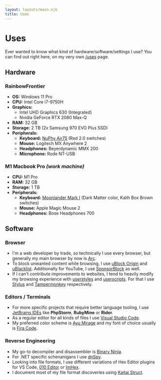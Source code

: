 ```yaml
---
layout: layouts/main.njk
title: Uses
---
```


# Uses

Ever wanted to know what kind of hardware/software/settings I use? You can find
out right here, on my very own [/uses](https://uses.tech) page.

## Hardware

### RainbowFrontier

- **OS:** Windows 11 Pro
- **CPU:** Intel Core i7-9750H
- **Graphics:**
  - Intel UHD Graphics 630 (Integrated)
  - Nvidia GeForce RTX 2080 Max-Q
- **RAM:** 32 GB
- **Storage:** 2 TB (2x Samsung 970 EVO Plus SSD)
- **Peripherals:**
  - **Keyboard:**
    [NuPhy Air75](https://nuphy.com/products/air75?variant=39572215955565) (Red
    2.0 switches)
  - **Mouse:** Logitech MX Anywhere 2
  - **Headphones:** Beyerdynamic MMX 200
  - **Microphone:** Rode NT-USB

### M1 Macbook Pro _(work machine)_

- **CPU:** M1 Pro
- **RAM:** 32 GB
- **Storage:** 1 TB
- **Peripherals:**
  - **Keyboard:** [Moonlander Mark I](https://www.zsa.io/moonlander) (Dark
    Matter color, Kalih Box Brown switches)
  - **Mouse:** Apple Magic Mouse 2
  - **Headphones:** Bose Headphones 700

## Software

### Browser

- I'm a web developer by trade, so technically I use every browser, but
  generally my main browser by now is [Arc](https://arc.net/).
- To block unwanted content while browsing, I use
  [uBlock Origin](https://github.com/gorhill/uBlock) and
  [uBlacklist](https://github.com/iorate/ublacklist). Additionally for YouTube,
  I use [SponsorBlock](https://github.com/ajayyy/SponsorBlock) as well.
- If I can't contribute improvements to websites, I tend to heavily modify my
  browsing experience with [userstyles](https://github.com/pixeldesu/userstyles)
  and [userscripts](https://github.com/pixeldesu/userscripts). For that I use
  [Stylus](https://github.com/openstyles/stylus/) and
  [Tampermonkey](https://www.tampermonkey.net/) respectively.

### Editors / Terminals

- For more specific projects that require better language tooling, I use
  [JetBrains IDEs](https://jetbrains.com) like **PhpStorm**, **RubyMine** or
  **Rider**.
- As a regular editor for all kinds of files I use
  [Visual Studio Code](https://code.visualstudio.com).
- My preferred color scheme is
  [Ayu Mirage](https://github.com/ayu-theme/ayu-colors) and my font of choice
  usually is [Fira Code](https://github.com/tonsky/FiraCode).

### Reverse Engineering

- My go-to decompiler and disassembler is [Binary Ninja](https://binary.ninja).
- For .NET specific schenanigans I use
  [dnSpy](https://github.com/dnSpyEx/dnSpy).
- Looking into file formats, I use different variations of Hex Editor plugins
  for VS Code, [010 Editor](https://www.sweetscape.com/010editor/) or
  [ImHex](https://imhex.werwolv.net/).
- I document most of my file format discoveries using
  [Kaitai Struct](https://kaitai.io/).
